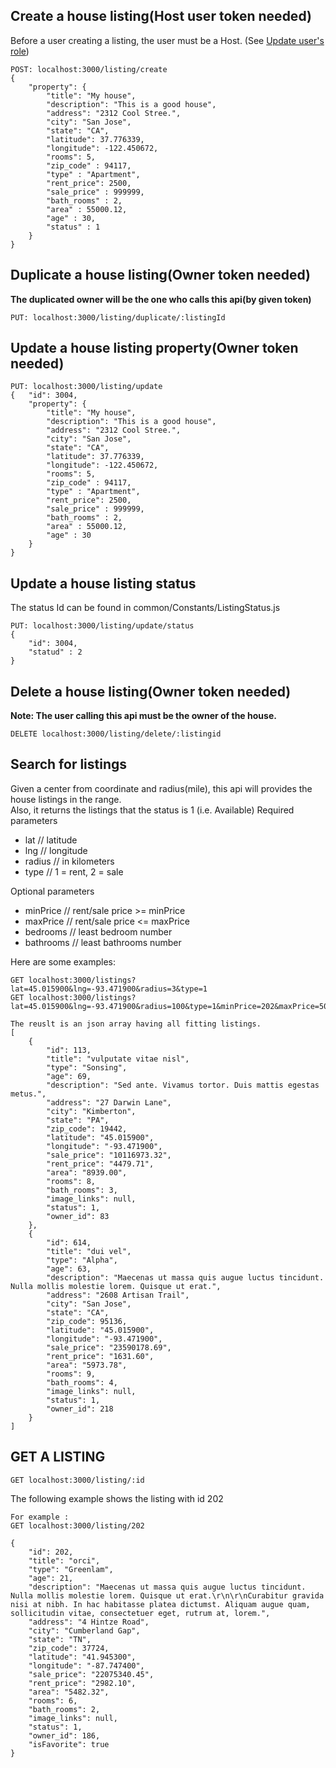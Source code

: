 
## Create a house listing(Host user token needed)

Before a user creating a listing, the user must be a Host.
(See [Update user's role](https://github.com/sfdevshop/PocketRealtorApp/tree/master/server#update-users-role-token-needed))


```
POST: localhost:3000/listing/create
{
    "property": {
        "title": "My house",
        "description": "This is a good house",
        "address": "2312 Cool Stree.",
        "city": "San Jose",
        "state": "CA",
        "latitude": 37.776339,
        "longitude": -122.450672,
        "rooms": 5,
        "zip_code" : 94117,
        "type" : "Apartment",
        "rent_price": 2500,
        "sale_price" : 999999,
        "bath_rooms" : 2,
        "area" : 55000.12,
        "age" : 30,
        "status" : 1
    }
}
```

## Duplicate a house listing(Owner token needed)

**The duplicated owner will be the one who calls this api(by given token)**

```
PUT: localhost:3000/listing/duplicate/:listingId
```

## Update a house listing property(Owner token needed)
```
PUT: localhost:3000/listing/update
{   "id": 3004,
    "property": {
        "title": "My house",
        "description": "This is a good house",
        "address": "2312 Cool Stree.",
        "city": "San Jose",
        "state": "CA",
        "latitude": 37.776339,
        "longitude": -122.450672,
        "rooms": 5,
        "zip_code" : 94117,
        "type" : "Apartment",
        "rent_price": 2500,
        "sale_price" : 999999,
        "bath_rooms" : 2,
        "area" : 55000.12,
        "age" : 30
    }
}
```

## Update a house listing status
The status Id can be found in common/Constants/ListingStatus.js
```
PUT: localhost:3000/listing/update/status
{   
    "id": 3004,
    "statud" : 2
}
```

## Delete a house listing(Owner token needed)

**Note: The user calling this api must be the owner of the house.**

```
DELETE localhost:3000/listing/delete/:listingid
```

## Search for listings
Given a center from coordinate and radius(mile), this api will provides the house listings in the range.  
Also, it returns the listings that the status is 1 (i.e. Available)
Required parameters
- lat // latitude
- lng // longitude
- radius // in kilometers
- type // 1 = rent, 2 = sale

Optional parameters
- minPrice // rent/sale price >= minPrice
- maxPrice // rent/sale price <= maxPrice
- bedrooms // least bedroom number
- bathrooms // least bathrooms number

Here are some examples:
```
GET localhost:3000/listings?lat=45.015900&lng=-93.471900&radius=3&type=1
GET localhost:3000/listings?lat=45.015900&lng=-93.471900&radius=100&type=1&minPrice=202&maxPrice=5000&bedrooms=1&bathrooms=1

The reuslt is an json array having all fitting listings.
[
    {
        "id": 113,
        "title": "vulputate vitae nisl",
        "type": "Sonsing",
        "age": 69,
        "description": "Sed ante. Vivamus tortor. Duis mattis egestas metus.",
        "address": "27 Darwin Lane",
        "city": "Kimberton",
        "state": "PA",
        "zip_code": 19442,
        "latitude": "45.015900",
        "longitude": "-93.471900",
        "sale_price": "10116973.32",
        "rent_price": "4479.71",
        "area": "8939.00",
        "rooms": 8,
        "bath_rooms": 3,
        "image_links": null,
        "status": 1,
        "owner_id": 83
    },
    {
        "id": 614,
        "title": "dui vel",
        "type": "Alpha",
        "age": 63,
        "description": "Maecenas ut massa quis augue luctus tincidunt. Nulla mollis molestie lorem. Quisque ut erat.",
        "address": "2608 Artisan Trail",
        "city": "San Jose",
        "state": "CA",
        "zip_code": 95136,
        "latitude": "45.015900",
        "longitude": "-93.471900",
        "sale_price": "23590178.69",
        "rent_price": "1631.60",
        "area": "5973.78",
        "rooms": 9,
        "bath_rooms": 4,
        "image_links": null,
        "status": 1,
        "owner_id": 218
    }
]
```

## GET A LISTING
```
GET localhost:3000/listing/:id
```
The following example shows the listing with id 202
```
For example : 
GET localhost:3000/listing/202

{
    "id": 202,
    "title": "orci",
    "type": "Greenlam",
    "age": 21,
    "description": "Maecenas ut massa quis augue luctus tincidunt. Nulla mollis molestie lorem. Quisque ut erat.\r\n\r\nCurabitur gravida nisi at nibh. In hac habitasse platea dictumst. Aliquam augue quam, sollicitudin vitae, consectetuer eget, rutrum at, lorem.",
    "address": "4 Hintze Road",
    "city": "Cumberland Gap",
    "state": "TN",
    "zip_code": 37724,
    "latitude": "41.945300",
    "longitude": "-87.747400",
    "sale_price": "22075340.45",
    "rent_price": "2982.10",
    "area": "5482.32",
    "rooms": 6,
    "bath_rooms": 2,
    "image_links": null,
    "status": 1,
    "owner_id": 186,
    "isFavorite": true
}
```
